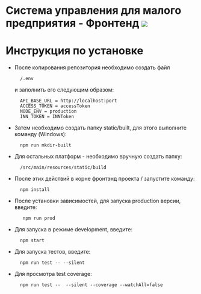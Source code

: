 # Система управления для малого предприятия - Фронтенд <a href="https://codeclimate.com/github/ilyasudakov/osfix_erp_frontend/test_coverage"><img src="https://api.codeclimate.com/v1/badges/4caebb62502ad174f310/test_coverage" /></a>

# Инструкция по установке

- После копирования репозитория необходимо создать файл

        /.env

  и заполнить его следующим образом:

        API_BASE_URL = http://localhost:port
        ACCESS_TOKEN = accessToken
        NODE_ENV = production
        INN_TOKEN = INNToken

- Затем необходимо создать папку static/built, для этого выполните команду (Windows):

        npm run mkdir-built

- Для остальных платформ - необходимо вручную создать папку:

        /src/main/resources/static/build

- После этих действий в корне фронтэнд проекта / запустите команду:

        npm install

- После установки зависимостей, для запуска production версии, введите:

         npm run prod

- Для запуска в режиме development, введите:

        npm start

- Для запуска тестов, введите:

        npm run test -- --silent

- Для просмотра test coverage:

        npm run test --  --silent --coverage --watchAll=false

